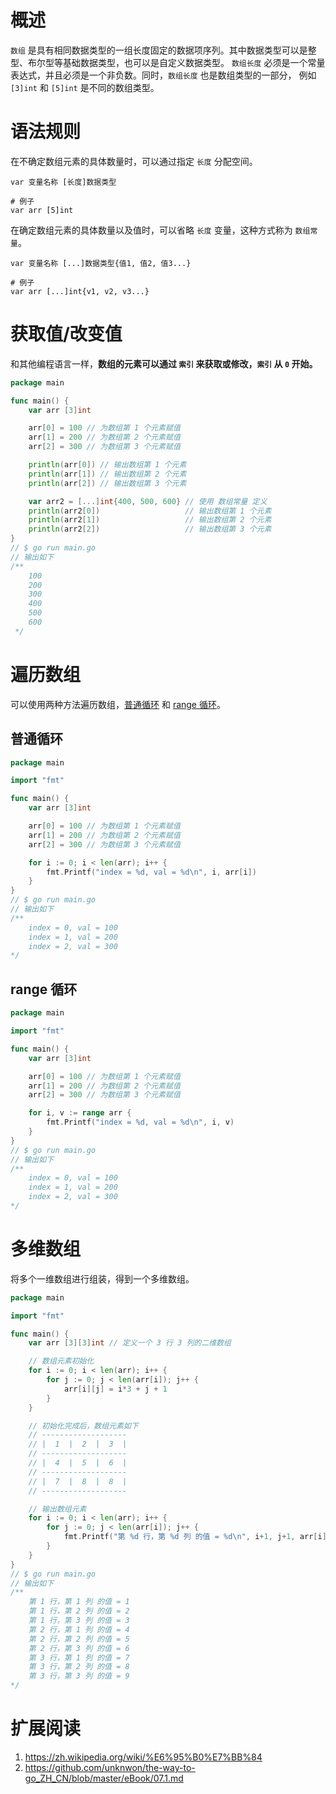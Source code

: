 # 概述
`数组` 是具有相同数据类型的一组长度固定的数据项序列。其中数据类型可以是整型、布尔型等基础数据类型，也可以是自定义数据类型。
`数组长度` 必须是一个常量表达式，并且必须是一个非负数。同时，`数组长度` 也是数组类型的一部分，
例如 `[3]int` 和 `[5]int` 是不同的数组类型。 

# 语法规则
在不确定数组元素的具体数量时，可以通过指定 `长度` 分配空间。
```shell
var 变量名称 [长度]数据类型

# 例子
var arr [5]int
```

在确定数组元素的具体数量以及值时，可以省略 `长度` 变量，这种方式称为 `数组常量`。
```shell
var 变量名称 [...]数据类型{值1, 值2, 值3...}

# 例子
var arr [...]int{v1, v2, v3...}
```

# 获取值/改变值
和其他编程语言一样，**数组的元素可以通过 `索引` 来获取或修改，`索引` 从 `0` 开始。**

```go
package main

func main() {
	var arr [3]int

	arr[0] = 100 // 为数组第 1 个元素赋值
	arr[1] = 200 // 为数组第 2 个元素赋值
	arr[2] = 300 // 为数组第 3 个元素赋值

	println(arr[0]) // 输出数组第 1 个元素
	println(arr[1]) // 输出数组第 2 个元素
	println(arr[2]) // 输出数组第 3 个元素

	var arr2 = [...]int{400, 500, 600} // 使用 数组常量 定义
	println(arr2[0])                   // 输出数组第 1 个元素
	println(arr2[1])                   // 输出数组第 2 个元素
	println(arr2[2])                   // 输出数组第 3 个元素
}
// $ go run main.go
// 输出如下 
/**
    100
    200
    300
    400
    500
    600
 */
```

# 遍历数组
可以使用两种方法遍历数组，[普通循环](for.md) 和 [range 循环](range.md)。

## 普通循环
```go
package main

import "fmt"

func main() {
	var arr [3]int

	arr[0] = 100 // 为数组第 1 个元素赋值
	arr[1] = 200 // 为数组第 2 个元素赋值
	arr[2] = 300 // 为数组第 3 个元素赋值

	for i := 0; i < len(arr); i++ {
		fmt.Printf("index = %d, val = %d\n", i, arr[i])
	}
}
// $ go run main.go
// 输出如下 
/**
    index = 0, val = 100
    index = 1, val = 200
    index = 2, val = 300
*/
```

## range 循环
```go
package main

import "fmt"

func main() {
	var arr [3]int

	arr[0] = 100 // 为数组第 1 个元素赋值
	arr[1] = 200 // 为数组第 2 个元素赋值
	arr[2] = 300 // 为数组第 3 个元素赋值

	for i, v := range arr {
		fmt.Printf("index = %d, val = %d\n", i, v)
	}
}
// $ go run main.go
// 输出如下 
/**
    index = 0, val = 100
    index = 1, val = 200
    index = 2, val = 300
*/
```

# 多维数组
将多个一维数组进行组装，得到一个多维数组。
```go
package main

import "fmt"

func main() {
	var arr [3][3]int // 定义一个 3 行 3 列的二维数组

	// 数组元素初始化
	for i := 0; i < len(arr); i++ {
		for j := 0; j < len(arr[i]); j++ {
			arr[i][j] = i*3 + j + 1
		}
	}

	// 初始化完成后，数组元素如下
	// -------------------
	// |  1  |  2  |  3  |
	// -------------------
	// |  4  |  5  |  6  |
	// -------------------
	// |  7  |  8  |  8  |
	// -------------------

	// 输出数组元素
	for i := 0; i < len(arr); i++ {
		for j := 0; j < len(arr[i]); j++ {
			fmt.Printf("第 %d 行，第 %d 列 的值 = %d\n", i+1, j+1, arr[i][j])
		}
	}
}
// $ go run main.go
// 输出如下 
/**
    第 1 行，第 1 列 的值 = 1
    第 1 行，第 2 列 的值 = 2
    第 1 行，第 3 列 的值 = 3
    第 2 行，第 1 列 的值 = 4
    第 2 行，第 2 列 的值 = 5
    第 2 行，第 3 列 的值 = 6
    第 3 行，第 1 列 的值 = 7
    第 3 行，第 2 列 的值 = 8
    第 3 行，第 3 列 的值 = 9
*/
```

# 扩展阅读
1. https://zh.wikipedia.org/wiki/%E6%95%B0%E7%BB%84
2. https://github.com/unknwon/the-way-to-go_ZH_CN/blob/master/eBook/07.1.md